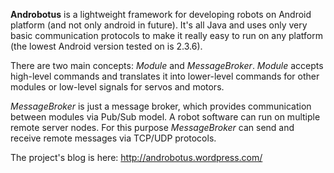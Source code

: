 **Androbotus** is a lightweight framework for developing robots on Android platform (and not only android in future). It's all Java and uses only very basic communication protocols to make it really easy to run on any platform (the lowest Android version tested on is 2.3.6).

There are two main concepts: _Module_ and _MessageBroker_. _Module_ accepts high-level commands and translates it into lower-level commands for other modules or low-level signals for servos and motors.

_MessageBroker_ is just a message broker, which provides communication between modules via Pub/Sub model. A robot software can run on multiple remote server nodes. For this purpose _MessageBroker_ can send and receive remote messages via TCP/UDP protocols.

The project's blog is here: http://androbotus.wordpress.com/